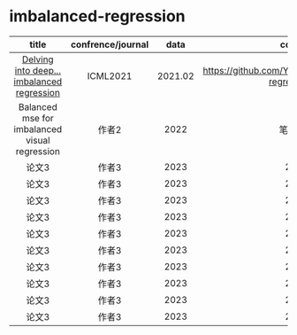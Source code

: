 # imbalanced-regression

| title | confrence/journal | data | code |
| :--------: | :----: | :--------: | :----: |
| [Delving into deep... imbalanced regression](https://arxiv.org/abs/2102.09554)    | ICML2021| 2021.02     | https://github.com/YyzHarry/imbalanced-regression|
| Balanced mse for imbalanced visual regression    | 作者2| 2022     | 笔记2|
| 论文3    | 作者3| 2023     |20| 笔记3|
| 论文3    | 作者3| 2023     |20| 笔记3|
| 论文3    | 作者3| 2023     |20| 笔记3|
| 论文3    | 作者3| 2023     |20| 笔记3|
| 论文3    | 作者3| 2023     |20| 笔记3|
| 论文3    | 作者3| 2023     |20| 笔记3|
| 论文3    | 作者3| 2023     |20| 笔记3|
| 论文3    | 作者3| 2023     |20| 笔记3|
| 论文3    | 作者3| 2023     |20| 笔记3|
| 论文3    | 作者3| 2023     |20| 笔记3|
